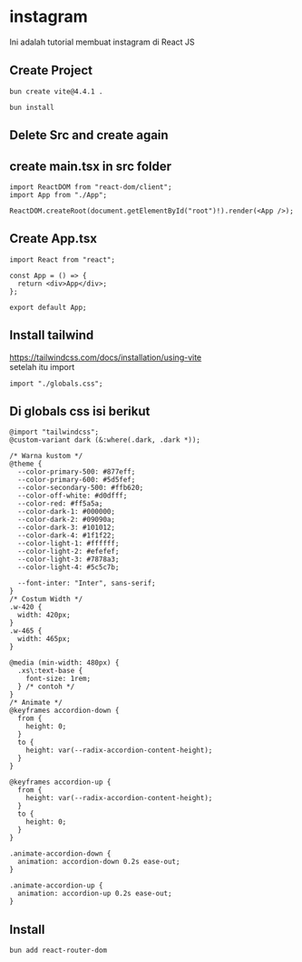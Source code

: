 # instagram
Ini adalah tutorial membuat instagram di React JS


## Create Project
```
bun create vite@4.4.1 .
```
```
bun install
```
## Delete Src and create again

## create main.tsx in src folder
```
import ReactDOM from "react-dom/client";
import App from "./App";

ReactDOM.createRoot(document.getElementById("root")!).render(<App />);
```
## Create App.tsx
```
import React from "react";

const App = () => {
  return <div>App</div>;
};

export default App;
```

## Install tailwind
https://tailwindcss.com/docs/installation/using-vite  
setelah itu import
```
import "./globals.css";
```

## Di globals css isi berikut
```
@import "tailwindcss";
@custom-variant dark (&:where(.dark, .dark *));

/* Warna kustom */
@theme {
  --color-primary-500: #877eff;
  --color-primary-600: #5d5fef;
  --color-secondary-500: #ffb620;
  --color-off-white: #d0dfff;
  --color-red: #ff5a5a;
  --color-dark-1: #000000;
  --color-dark-2: #09090a;
  --color-dark-3: #101012;
  --color-dark-4: #1f1f22;
  --color-light-1: #ffffff;
  --color-light-2: #efefef;
  --color-light-3: #7878a3;
  --color-light-4: #5c5c7b;

  --font-inter: "Inter", sans-serif;
}
/* Costum Width */
.w-420 {
  width: 420px;
}
.w-465 {
  width: 465px;
}

@media (min-width: 480px) {
  .xs\:text-base {
    font-size: 1rem;
  } /* contoh */
}
/* Animate */
@keyframes accordion-down {
  from {
    height: 0;
  }
  to {
    height: var(--radix-accordion-content-height);
  }
}

@keyframes accordion-up {
  from {
    height: var(--radix-accordion-content-height);
  }
  to {
    height: 0;
  }
}

.animate-accordion-down {
  animation: accordion-down 0.2s ease-out;
}

.animate-accordion-up {
  animation: accordion-up 0.2s ease-out;
}
```
## Install
```
bun add react-router-dom
```
